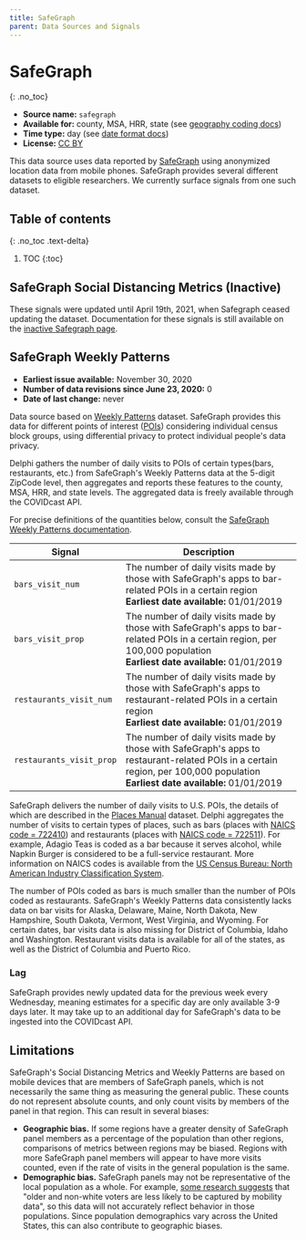 ```yaml
---
title: SafeGraph
parent: Data Sources and Signals
---
```


# SafeGraph
{: .no_toc}
* **Source name:** `safegraph`
* **Available for:** county, MSA, HRR, state (see [geography coding docs](../covidcast_geography.md))
* **Time type:** day (see [date format docs](../covidcast_times.md))
* **License:** [CC BY](../covidcast_licensing.md#creative-commons-attribution)

This data source uses data reported by [SafeGraph](https://www.safegraph.com/)
using anonymized location data from mobile phones. SafeGraph provides several
different datasets to eligible researchers. We currently surface signals from one such
dataset.

## Table of contents
{: .no_toc .text-delta}

1. TOC
{:toc}

## SafeGraph Social Distancing Metrics (Inactive)

These signals were updated until April 19th, 2021, when Safegraph ceased updating the dataset.
Documentation for these signals is still available on the [inactive Safegraph page](safegraph-inactive.md).

## SafeGraph Weekly Patterns

* **Earliest issue available:** November 30, 2020
* **Number of data revisions since June 23, 2020:** 0
* **Date of last change:** never

Data source based on [Weekly
Patterns](https://docs.safegraph.com/docs/weekly-patterns) dataset. SafeGraph
provides this data for different points of interest
([POIs](https://docs.safegraph.com/v4.0/docs#section-core-places)) considering
individual census block groups, using differential privacy to protect individual
people's data privacy.

Delphi gathers the number of daily visits to POIs of certain types(bars,
restaurants, etc.)  from SafeGraph's Weekly Patterns data at the 5-digit ZipCode
level, then aggregates and reports these features to the county, MSA, HRR, and
state levels. The aggregated data is freely available through the COVIDcast API.

For precise definitions of the quantities below, consult the [SafeGraph Weekly
Patterns documentation](https://docs.safegraph.com/docs/weekly-patterns).

| Signal | Description |
| --- | --- |
| `bars_visit_num` | The number of daily visits made by those with SafeGraph's apps to bar-related POIs in a certain region <br/> **Earliest date available:** 01/01/2019 |
| `bars_visit_prop` | The number of daily visits made by those with SafeGraph's apps to bar-related POIs in a certain region, per 100,000 population <br/> **Earliest date available:** 01/01/2019 |
| `restaurants_visit_num` | The number of daily visits made by those with SafeGraph's apps to restaurant-related POIs in a certain region <br/> **Earliest date available:** 01/01/2019 |
| `restaurants_visit_prop` | The number of daily visits made by those with SafeGraph's apps to restaurant-related POIs in a certain region, per 100,000 population <br/> **Earliest date available:** 01/01/2019 |

SafeGraph delivers the number of daily visits to U.S. POIs, the details of which
are described in the [Places
Manual](https://readme.safegraph.com/docs/places-manual#section-placekey)
dataset.  Delphi aggregates the number of visits to certain types of places,
such as bars (places with [NAICS code =
722410](https://www.census.gov/cgi-bin/sssd/naics/naicsrch?input=722410&search=2017+NAICS+Search&search=2017))
and restaurants (places with [NAICS code =
722511](https://www.census.gov/cgi-bin/sssd/naics/naicsrch)). For example,
Adagio Teas is coded as a bar because it serves alcohol, while Napkin Burger is
considered to be a full-service restaurant.  More information on NAICS codes is
available from the [US Census Bureau: North American Industry Classification
System](https://www.census.gov/eos/www/naics/index.html).

The number of POIs coded as bars is much smaller than the number of POIs coded as restaurants.
SafeGraph's Weekly Patterns data consistently lacks data on bar visits for Alaska, Delaware, Maine, North Dakota, New Hampshire, South Dakota, Vermont, West Virginia, and Wyoming.
For certain dates, bar visits data is also missing for District of Columbia, Idaho and Washington. Restaurant visits data is available for all of the states, as well as the District of Columbia and Puerto Rico.

### Lag

SafeGraph provides newly updated data for the previous week every Wednesday,
meaning estimates for a specific day are only available 3-9 days later. It may
take up to an additional day for SafeGraph's data to be ingested into the
COVIDcast API.

## Limitations

SafeGraph's Social Distancing Metrics and Weekly Patterns are based on mobile devices that are members of SafeGraph panels, which is not necessarily the same thing as measuring the general public. These counts do not represent absolute counts, and only count visits by members of the panel in that region. This can result in several biases:

* **Geographic bias.** If some regions have a greater density of SafeGraph panel members as a percentage of the population than other regions, comparisons of metrics between regions may be biased. Regions with more SafeGraph panel members will appear to have more visits counted, even if the rate of visits in the general population is the same.
* **Demographic bias.** SafeGraph panels may not be representative of the local population as a whole. For example, [some research suggests](https://doi.org/10.1145/3442188.3445881) that "older and non-white voters are less likely to be captured by mobility data", so this data will not accurately reflect behavior in those populations. Since population demographics vary across the United States, this can also contribute to geographic biases.
